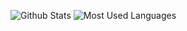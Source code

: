 <!--
**duch1017/duch1017** is a ✨ _special_ ✨ repository because its `README.md` (this file) appears on your GitHub profile.

Here are some ideas to get you started:

- 🔭 I’m currently working on ...
- 🌱 I’m currently learning ...
- 👯 I’m looking to collaborate on ...
- 🤔 I’m looking for help with ...
- 💬 Ask me about ...
- 📫 How to reach me: ...
- 😄 Pronouns: ...
- ⚡ Fun fact: ...
-->

![Github Stats](https://github-readme-stats.vercel.app/api?username=duch1017&show_icons=true&theme=dark&count_private=true)
![Most Used Languages](https://github-readme-stats.vercel.app/api/top-langs/?username=duch1017&theme=dark&layout=compact)


